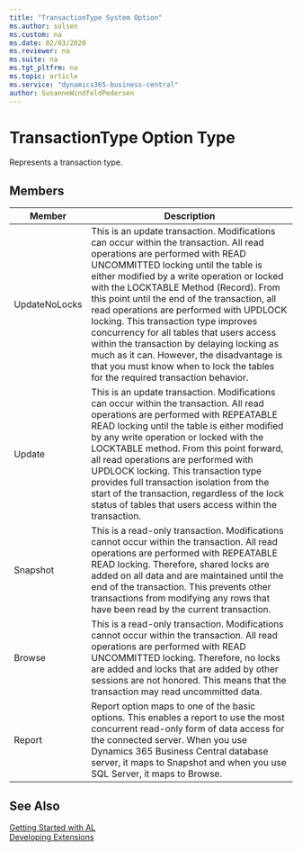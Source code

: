 ```yaml
---
title: "TransactionType System Option"
ms.author: solsen
ms.custom: na
ms.date: 02/03/2020
ms.reviewer: na
ms.suite: na
ms.tgt_pltfrm: na
ms.topic: article
ms.service: "dynamics365-business-central"
author: SusanneWindfeldPedersen
---
```

[//]: # (START>DO_NOT_EDIT)
[//]: # (IMPORTANT:Do not edit any of the content between here and the END>DO_NOT_EDIT.)
[//]: # (Any modifications should be made in the .xml files in the ModernDev repo.)
# TransactionType Option Type
Represents a transaction type.

## Members
|  Member  |  Description  |
|----------------|---------------|
|UpdateNoLocks|This is an update transaction. Modifications can occur within the transaction. All read operations are performed with READ UNCOMMITTED locking until the table is either modified by a write operation or locked with the LOCKTABLE Method (Record). From this point until the end of the transaction, all read operations are performed with UPDLOCK locking. This transaction type improves concurrency for all tables that users access within the transaction by delaying locking as much as it can. However, the disadvantage is that you must know when to lock the tables for the required transaction behavior.|
|Update|This is an update transaction. Modifications can occur within the transaction. All read operations are performed with REPEATABLE READ locking until the table is either modified by any write operation or locked with the LOCKTABLE method. From this point forward, all read operations are performed with UPDLOCK locking. This transaction type provides full transaction isolation from the start of the transaction, regardless of the lock status of tables that users access within the transaction.|
|Snapshot|This is a read-only transaction. Modifications cannot occur within the transaction. All read operations are performed with REPEATABLE READ locking. Therefore, shared locks are added on all data and are maintained until the end of the transaction. This prevents other transactions from modifying any rows that have been read by the current transaction.|
|Browse|This is a read-only transaction. Modifications cannot occur within the transaction. All read operations are performed with READ UNCOMMITTED locking. Therefore, no locks are added and locks that are added by other sessions are not honored. This means that the transaction may read uncommitted data.|
|Report|Report option maps to one of the basic options. This enables a report to use the most concurrent read-only form of data access for the connected server. When you use Dynamics 365 Business Central database server, it maps to Snapshot and when you use SQL Server, it maps to Browse.|

[//]: # (IMPORTANT: END>DO_NOT_EDIT)
## See Also  
[Getting Started with AL](../../devenv-get-started.md)  
[Developing Extensions](../../devenv-dev-overview.md)  